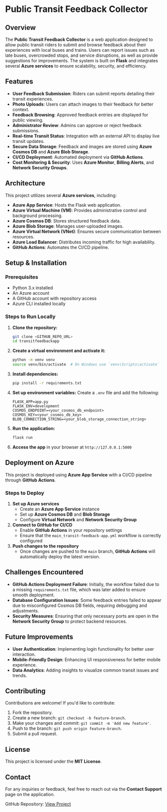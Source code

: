 # Public Transit Feedback Collector

## Overview
The **Public Transit Feedback Collector** is a web application designed to allow public transit riders to submit and browse feedback about their experiences with local buses and trains. Users can report issues such as late buses, overcrowded stops, and service disruptions, as well as provide suggestions for improvements. The system is built on **Flask** and integrates several **Azure services** to ensure scalability, security, and efficiency.

## Features
- **User Feedback Submission**: Riders can submit reports detailing their transit experiences.
- **Photo Uploads**: Users can attach images to their feedback for better context.
- **Feedback Browsing**: Approved feedback entries are displayed for public viewing.
- **Administrator Review**: Admins can approve or reject feedback submissions.
- **Real-time Transit Status**: Integration with an external API to display live transit updates.
- **Secure Data Storage**: Feedback and images are stored using **Azure Cosmos DB** and **Azure Blob Storage**.
- **CI/CD Deployment**: Automated deployment via **GitHub Actions**.
- **Cost Monitoring & Security**: Uses **Azure Monitor**, **Billing Alerts**, and **Network Security Groups**.

## Architecture
This project utilizes several **Azure services**, including:
- **Azure App Service**: Hosts the Flask web application.
- **Azure Virtual Machine (VM)**: Provides administrative control and background processing.
- **Azure Cosmos DB**: Stores structured feedback data.
- **Azure Blob Storage**: Manages user-uploaded images.
- **Azure Virtual Network (VNet)**: Ensures secure communication between resources.
- **Azure Load Balancer**: Distributes incoming traffic for high availability.
- **GitHub Actions**: Automates the CI/CD pipeline.

## Setup & Installation
### Prerequisites
- Python 3.x installed
- An Azure account
- A GitHub account with repository access
- Azure CLI installed locally

### Steps to Run Locally
1. **Clone the repository:**
   ```bash
   git clone <GITHUB_REPO_URL>
   cd transitfeedbackapp
   ```
2. **Create a virtual environment and activate it:**
   ```bash
   python -m venv venv
   source venv/bin/activate  # On Windows use `venv\Scripts\activate`
   ```
3. **Install dependencies:**
   ```bash
   pip install -r requirements.txt
   ```
4. **Set up environment variables:**
   Create a `.env` file and add the following:
   ```
   FLASK_APP=app.py
   FLASK_ENV=development
   COSMOS_ENDPOINT=<your_cosmos_db_endpoint>
   COSMOS_KEY=<your_cosmos_db_key>
   BLOB_CONNECTION_STRING=<your_blob_storage_connection_string>
   ```
5. **Run the application:**
   ```bash
   flask run
   ```
6. **Access the app** in your browser at `http://127.0.0.1:5000`

## Deployment on Azure
This project is deployed using **Azure App Service** with a CI/CD pipeline through **GitHub Actions**.

### Steps to Deploy
1. **Set up Azure services**
   - Create an **Azure App Service** instance
   - Set up **Azure Cosmos DB** and **Blob Storage**
   - Configure **Virtual Network** and **Network Security Group**
2. **Connect to GitHub for CI/CD**
   - Enable **GitHub Actions** in your repository settings
   - Ensure that the `main_transit-feedback-app.yml` workflow is correctly configured
3. **Push changes to the repository**
   - Once changes are pushed to the `main` branch, **GitHub Actions** will automatically deploy the latest version.

## Challenges Encountered
- **GitHub Actions Deployment Failure**: Initially, the workflow failed due to a missing `requirements.txt` file, which was later added to ensure smooth deployment.
- **Database Configuration Issues**: Some feedback entries failed to appear due to misconfigured Cosmos DB fields, requiring debugging and adjustments.
- **Security Measures**: Ensuring that only necessary ports are open in the **Network Security Group** to protect backend resources.

## Future Improvements
- **User Authentication**: Implementing login functionality for better user interaction.
- **Mobile-Friendly Design**: Enhancing UI responsiveness for better mobile experience.
- **Data Analytics**: Adding insights to visualize common transit issues and trends.

## Contributing
Contributions are welcome! If you'd like to contribute:
1. Fork the repository.
2. Create a new branch: `git checkout -b feature-branch`.
3. Make your changes and commit: `git commit -m 'Add new feature'`.
4. Push to the branch: `git push origin feature-branch`.
5. Submit a pull request.

## License
This project is licensed under the **MIT License**.

## Contact
For any inquiries or feedback, feel free to reach out via the **Contact Support** page on the application.

GitHub Repository: [View Project](INSERT_GITHUB_LINK)
